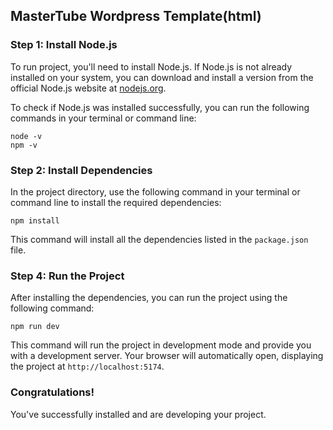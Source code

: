 ## MasterTube Wordpress Template(html)

### Step 1: Install Node.js

To run project, you'll need to install Node.js. If Node.js is not already installed on your system, you can download and install a version from the official Node.js website at [nodejs.org](https://nodejs.org).

To check if Node.js was installed successfully, you can run the following commands in your terminal or command line:

```
node -v
npm -v
```

### Step 2: Install Dependencies

In the project directory, use the following command in your terminal or command line to install the required dependencies:

```
npm install
```

This command will install all the dependencies listed in the `package.json` file.

### Step 4: Run the Project

After installing the dependencies, you can run the project using the following command:

```
npm run dev
```

This command will run the project in development mode and provide you with a development server. Your browser will automatically open, displaying the project at `http://localhost:5174`.

### Congratulations!

You've successfully installed and are developing your project.
